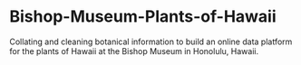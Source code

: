 # Bishop-Museum-Plants-of-Hawaii
Collating and cleaning botanical information to build an online data platform for the plants of Hawaii at the Bishop Museum in Honolulu, Hawaii.
